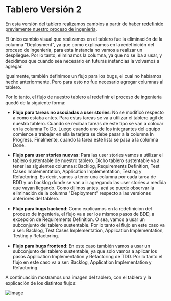 # Tablero Versión 2

En esta versión del tablero realizamos cambios a partir de haber [redefinido previamente nuestro proceso de ingeniería](https://github.com/fernandasecinaro/Diaz-RodriguezSotto-Secinaro/blob/develop/Entregas/Entrega%202/Redefinición%20Proceso%20Ingenier%C3%ADa/Redefinición%20Proceso%20Ingenieria.md).

El único cambio visual que realizamos en el tablero fue la eliminación de la columna "Deployment", ya que como explicamos en la redefinición del proceso de ingeniería, para esta instancia no vamos a realizar un despliegue. Por lo tanto, eliminamos la columna, ya que no se iba a usar, y decidimos que cuando sea necesario en futuras instancias la volvamos a agregar.

Igualmente, también definimos un flujo para los bugs, el cual no habíamos hecho anteriormente. Pero para esto no fue necesario agregar columnas al tablero.

Por lo tanto, el flujo de nuestro tablero al redefinir el proceso de ingeniería quedó de la siguiente forma:

- **Flujo para tareas no asociadas a user stories**: No se modificó respecto a como estaba antes. Para estas tareas se va a utilizar el tablero ágil de nuestro tablero. Cuando se reciban tareas de este tipo se van a colocar en la columna To Do. Luego cuando uno de los integrantes del equipo comience a trabajar en ella la tarjeta se debe pasar a la columna In Progress. Finalmente, cuando la tarea esté lista se pasa a la columna Done.

- **Flujo para user stories nuevas**: Para las user stories vamos a utilizar el tablero sustentable de nuestro tablero. Dicho tablero sustentable va a tener las siguientes columnas: Backlog, Requirements Definition, Test Cases Implementation, Application Implementation, Testing y Refactoring. Es decir, vamos a tener una columna por cada tarea de BDD y un backlog donde se van a ir agregando las user stories a medida que vayan llegando. Como dijimos antes, acá se puede observar la eliminación de la columna "Deployment" respecto a las versiones anteriores del tablero.

- **Flujo para bugs backend**: Como explicamos en la redefinición del proceso de ingeniería, el flujo va a ser los mismos pasos de BDD, a excepción de Requirements Definition. O sea, vamos a usar un subconjunto del tablero sustentable. Por lo tanto el flujo en este caso va a ser: Backlog, Test Cases Implementation, Application Implementation, Testing y Refactoring.

- **Flujo para bugs frontend**: En este caso también vamos a usar un subconjunto del tablero sustentable, ya que solo vamos a aplicar los pasos Application Implementation y Refactoring de TDD. Por lo tanto el flujo en este caso va a ser: Backlog, Application Implementation y Refactoring.

A continuación mostramos una imagen del tablero, con el tablero y la explicación de los distintos flujos:

![image](https://user-images.githubusercontent.com/56087826/169658596-c196dd0f-6609-4e79-8621-d360bf5a75c4.png)
